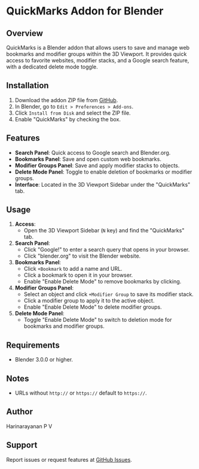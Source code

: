# QuickMarks Addon for Blender

## Overview
QuickMarks is a Blender addon that allows users to save and manage web bookmarks and modifier groups within the 3D Viewport. It provides quick access to favorite websites, modifier stacks, and a Google search feature, with a dedicated delete mode toggle.

## Installation
1. Download the addon ZIP file from [GitHub](https://github.com/hAry-y/QuickMarks).
2. In Blender, go to `Edit > Preferences > Add-ons`.
3. Click `Install from Disk` and select the ZIP file.
4. Enable "QuickMarks" by checking the box.

## Features
- **Search Panel**: Quick access to Google search and Blender.org.
- **Bookmarks Panel**: Save and open custom web bookmarks.
- **Modifier Groups Panel**: Save and apply modifier stacks to objects.
- **Delete Mode Panel**: Toggle to enable deletion of bookmarks or modifier groups.
- **Interface**: Located in the 3D Viewport Sidebar under the "QuickMarks" tab.

## Usage
1. **Access**:
   - Open the 3D Viewport Sidebar (`N` key) and find the "QuickMarks" tab.
2. **Search Panel**:
   - Click "Google!" to enter a search query that opens in your browser.
   - Click "blender.org" to visit the Blender website.
3. **Bookmarks Panel**:
   - Click `+Bookmark` to add a name and URL.
   - Click a bookmark to open it in your browser.
   - Enable "Enable Delete Mode" to remove bookmarks by clicking.
4. **Modifier Groups Panel**:
   - Select an object and click `+Modifier Group` to save its modifier stack.
   - Click a modifier group to apply it to the active object.
   - Enable "Enable Delete Mode" to delete modifier groups.
5. **Delete Mode Panel**:
   - Toggle "Enable Delete Mode" to switch to deletion mode for bookmarks and modifier groups.



## Requirements
- Blender 3.0.0 or higher.

## Notes
- URLs without `http://` or `https://` default to `https://`.

## Author
Harinarayanan P V

## Support
Report issues or request features at [GitHub Issues](https://github.com/hAry-y/QuickMarks).

